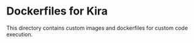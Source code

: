 # Dockerfiles for Kira

This directory contains custom images and dockerfiles for custom code execution.
